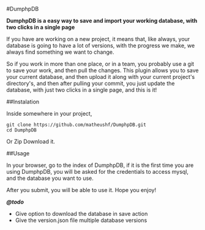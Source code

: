 #DumphpDB

**DumphpDB is a easy way to save and import your working database, with two clicks in a single page**

If you have are working on a new project, it means that, like always, your database is going to have a lot of versions, with the progress we make, we always find something we want to change. 

So if you work in more than one place, or in a team, you probably use a git to save your work, and then pull the changes. 
This plugin allows you to save your current database, and then upload it along with your current project's directory's, and then after pulling your commit, you just update the database, with just two clicks in a single page, and this is it!

##Instalation

Inside somewhere in your project,
```
git clone https://github.com/matheushf/DumphpDB.git
cd DumphpDB
```
Or Zip Download it.

##Usage

In your browser, go to the index of DumphpDB, if it is the first time you are using DumphpDB, you will be asked for the credentials to access mysql, and the database you want to use.

After you submit, you will be able to use it. Hope you enjoy! 

***@todo***
- Give option to download the database in save action
- Give the version.json file multiple database versions
